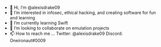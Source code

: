 - 👋 Hi, I’m @alexisdrake09
- 👀 I’m interested in infosec, ethical hacking, and creating software for fun and learning
- 🌱 I’m currently learning Swift
- 💞️ I’m looking to collaborate on emulation projects
- 📫 How to reach me ... Twitter: @alexisdrake09 Discord: Oneironaut#0009

<!---
alexisdrake09/alexisdrake09 is a ✨ special ✨ repository because its `README.md` (this file) appears on your GitHub profile.
You can click the Preview link to take a look at your changes.
--->
